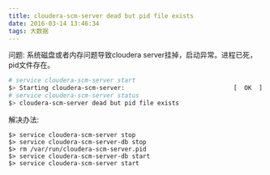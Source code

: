 ```yaml
---
title: cloudera-scm-server dead but pid file exists
date: 2016-03-14 13:46:34
tags: 大数据
---
```


问题: 系统磁盘或者内存问题导致cloudera server挂掉，启动异常。进程已死，pid文件存在。
```bash
# service cloudera-scm-server start
$> Starting cloudera-scm-server:                              [  OK  ]
# service cloudera-scm-server status
$> cloudera-scm-server dead but pid file exists
```

解决办法:
```basj
$> service cloudera-scm-server stop
$> service cloudera-scm-server-db stop 
$> rm /var/run/cloudera-scm-server.pid
$> service cloudera-scm-server-db start
$> service cloudera-scm-server start
```